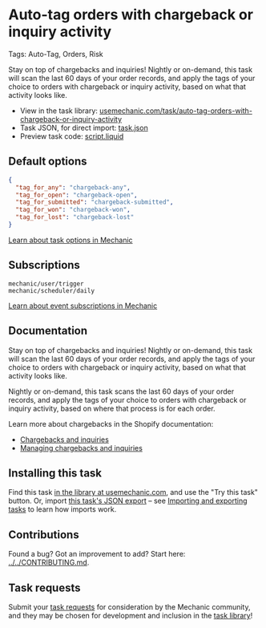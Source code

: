 # Auto-tag orders with chargeback or inquiry activity

Tags: Auto-Tag, Orders, Risk

Stay on top of chargebacks and inquiries! Nightly or on-demand, this task will scan the last 60 days of your order records, and apply the tags of your choice to orders with chargeback or inquiry activity, based on what that activity looks like.

* View in the task library: [usemechanic.com/task/auto-tag-orders-with-chargeback-or-inquiry-activity](https://usemechanic.com/task/auto-tag-orders-with-chargeback-or-inquiry-activity)
* Task JSON, for direct import: [task.json](../../tasks/auto-tag-orders-with-chargeback-or-inquiry-activity.json)
* Preview task code: [script.liquid](./script.liquid)

## Default options

```json
{
  "tag_for_any": "chargeback-any",
  "tag_for_open": "chargeback-open",
  "tag_for_submitted": "chargeback-submitted",
  "tag_for_won": "chargeback-won",
  "tag_for_lost": "chargeback-lost"
}
```

[Learn about task options in Mechanic](https://docs.usemechanic.com/article/471-task-options)

## Subscriptions

```liquid
mechanic/user/trigger
mechanic/scheduler/daily
```

[Learn about event subscriptions in Mechanic](https://docs.usemechanic.com/article/408-subscriptions)

## Documentation

Stay on top of chargebacks and inquiries! Nightly or on-demand, this task will scan the last 60 days of your order records, and apply the tags of your choice to orders with chargeback or inquiry activity, based on what that activity looks like.

Nightly or on-demand, this task scans the last 60 days of your order records, and apply the tags of your choice to orders with chargeback or inquiry activity, based on where that process is for each order.

Learn more about chargebacks in the Shopify documentation:

* [Chargebacks and inquiries](https://help.shopify.com/en/manual/payments/chargebacks)
* [Managing chargebacks and inquiries](https://help.shopify.com/en/manual/payments/shopify-payments/managing-chargebacks)

## Installing this task

Find this task [in the library at usemechanic.com](https://usemechanic.com/task/auto-tag-orders-with-chargeback-or-inquiry-activity), and use the "Try this task" button. Or, import [this task's JSON export](../../tasks/auto-tag-orders-with-chargeback-or-inquiry-activity.json) – see [Importing and exporting tasks](https://docs.usemechanic.com/article/505-importing-and-exporting-tasks) to learn how imports work.

## Contributions

Found a bug? Got an improvement to add? Start here: [../../CONTRIBUTING.md](../../CONTRIBUTING.md).

## Task requests

Submit your [task requests](https://mechanic.canny.io/task-requests) for consideration by the Mechanic community, and they may be chosen for development and inclusion in the [task library](https://tasks.mechanic.dev/)!
